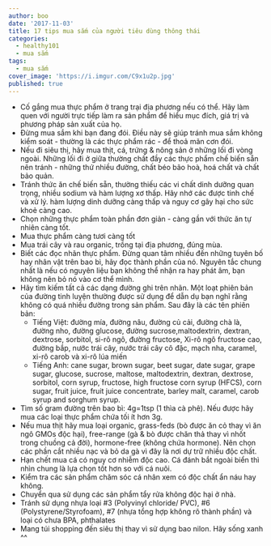 ```yaml
---
author: boo
date: '2017-11-03'
title: 17 tips mua sắm của người tiêu dùng thông thái
categories:
  - healthy101
  - mua sắm
tags:
  - mua sắm
cover_image: 'https://i.imgur.com/C9x1u2p.jpg'
published: true
---
```


<ul class="list pl0 measure center">
  <li class="lh-copy pv3 ba bl-0 bt-0 br-0 b--dotted b--black-30">
  Cố gắng mua thực phẩm ở trang trại địa phương nếu có thể. Hãy làm quen với người trực tiếp làm ra sản phẩm để hiểu mục đích, giá trị và phương pháp sản xuất của họ.
  </li>

  <li class="lh-copy pv3 ba bl-0 bt-0 br-0 b--dotted b--black-30">
  Đừng mua sắm khi bạn đang đói. Điều này sẽ giúp tránh mua sắm không kiểm soát - thường là các thực phẩm rác - để thoả mãn cơn đói.
  </li>

  <li class="lh-copy pv3 ba bl-0 bt-0 br-0 b--dotted b--black-30">
  Nếu đi siêu thị, hãy mua thịt, cá, trứng & nông sản ở những lối đi vòng ngoài. Những lối đi ở giữa thường chất đầy các thực phẩm chế biến sẵn nên tránh - những thứ nhiều đường, chất béo bão hoà, hoá chất và chất bảo quản.
  </li>

  <li class="lh-copy pv3 ba bl-0 bt-0 br-0 b--dotted b--black-30">
  Tránh thức ăn chế biến sẵn, thường thiếu các vi chất dinh dưỡng quan trọng, nhiều sodium và hàm lượng xơ thấp. Hãy nhớ các được tinh chế và xử lý. hàm lượng dinh dưỡng càng thấp và nguy cơ gây hại cho sức khoẻ càng cao.
  </li>

  <li class="lh-copy pv3 ba bl-0 bt-0 br-0 b--dotted b--black-30">
  Chọn những thực phẩm toàn phần đơn giản - càng gần với thức ăn tự nhiên càng tốt.
  </li>

  <li class="lh-copy pv3 ba bl-0 bt-0 br-0 b--dotted b--black-30">
  Mua thực phẩm càng tươi càng tốt
  </li>

  <li class="lh-copy pv3 ba bl-0 bt-0 br-0 b--dotted b--black-30">
  Mua trái cây và rau organic, trồng tại địa phương, đúng mùa.
  </li>

  <li class="lh-copy pv3 ba bl-0 bt-0 br-0 b--dotted b--black-30">
  Biết các đọc nhãn thực phẩm. Đừng quan tâm nhiều đến những tuyên bố hay nhân vật trên bao bì, hãy đọc thành phần của nó. Nguyên tắc chung nhất là nếu có nguyên liệu bạn không thể nhận ra hay phát âm, bạn không nên bỏ nó vào cơ thể mình.
  </li>

  <li class="lh-copy pv3 ba bl-0 bt-0 br-0 b--dotted b--black-30">
  Hãy tìm kiếm tất cả các dạng đường ghi trên nhãn. Một loạt phiên bản của đường tinh luyện thường được sử dụng để dẫn dụ bạn nghĩ rằng không có quá nhiều đường trong sản phẩm. Sau đây là các tên phiên bản:
    <ul>
      <li><span class="underline">Tiếng Việt</span>: đường mía, đường nâu, đường củ cải, đường chà là, đường nho, đường glucose, đường sucrose,maltodextrin, dextran, dextrose, sorbitol, si-rô ngô, đường fructose, Xi-rô ngô fructose cao, đường bắp, nước trái cây, nước trái cây cô đặc, mạch nha, caramel, xi-rô carob và xi-rô lúa miến</li>
      <li><span class="underline">Tiếng Anh</span>: cane sugar, brown sugar, beet sugar, date sugar, grape sugar, glucose, sucrose, maltose, maltodextrin, dextran, dextrose, sorbitol, corn syrup, fructose, high fructose corn syrup (HFCS), corn sugar, fruit juice, fruit juice concentrate, barley malt, caramel, carob syrup and sorghum syrup.</li>
    </ul>
  </li>

  <li class="lh-copy pv3 ba bl-0 bt-0 br-0 b--dotted b--black-30">
  Tìm số gram đường trên bao bì: 4g=1tsp (1 thìa cà phê). Nếu được hãy mua các loại thực phẩm chứa tối ít hơn 3g.
  </li>

  <li class="lh-copy pv3 ba bl-0 bt-0 br-0 b--dotted b--black-30">
  Nếu mua thịt hãy mua loại organic, grass-feds (bò được ăn cỏ thay vì ăn ngô GMOs độc hại), free-range (gà & bò được chăn thả thay vì nhốt trong chuồng cả đời), hormone-free (không chứa hormone). Nên chọn các phần cắt nhiều nạc và bỏ da gà vì đây là nơi dự trữ nhiều độc chất.
  </li>

  <li class="lh-copy pv3 ba bl-0 bt-0 br-0 b--dotted b--black-30">
  Hạn chết mua cá có nguy cơ nhiễm độc cao. Cá đánh bắt ngoài biển thì nhìn chung là lựa chọn tốt hơn so với cá nuôi.
  </li>

  <li class="lh-copy pv3 ba bl-0 bt-0 br-0 b--dotted b--black-30">
  Kiểm tra các sản phẩm chăm sóc cá nhân xem có độc chất ẩn náu hay không.
  </li>

  <li class="lh-copy pv3 ba bl-0 bt-0 br-0 b--dotted b--black-30">
  Chuyển qua sử dụng các sản phẩm tẩy rửa không độc hại ở nhà.
  </li>

  <li class="lh-copy pv3 ba bl-0 bt-0 br-0 b--dotted b--black-30">
  Tránh sử dụng nhựa loại #3 (Polyvinyl chloride/ PVC), #6 (Polystyrene/Styrofoam), #7 (nhựa tổng hợp không rõ thành phần) và loại có chưa BPA, phthalates
  </li>

  <li class="lh-copy pv3 bn">
  Mang túi shopping đến siêu thị thay vì sử dụng bao nilon. Hãy sống xanh ^^
  </li>
</ul>
